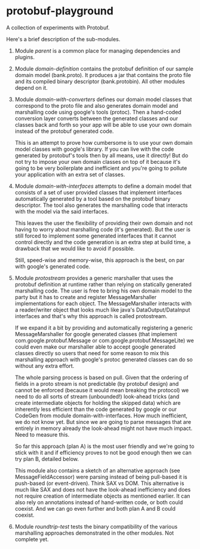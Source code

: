 protobuf-playground
===================

A collection of experiments with Protobuf.

Here's a brief description of the sub-modules.

1. Module _parent_ is a common place for managing dependencies and plugins.

2. Module _domain-definition_ contains the protobuf definition of our sample domain model (bank.proto).
   It produces a jar that contains the proto file and its compiled binary descriptor (bank.protobin).
   All other modules depend on it.

3. Module _domain-with-converters_ defines our domain model classes that correspond to the proto file and also generates
   domain model and marshalling code using google's tools (protoc). Then a hand-coded conversion layer converts between
   the generated classes and our classes back and forth so your app will be able to use your own domain instead of
   the protobuf generated code.

   This is an attempt to prove how cumbersome is to use your own domain model classes with google's library.
   If you can live with the code generated by protobuf's tools then by all means, use it directly! But do not try to impose
   your own domain classes on top of it because it's going to be very boilerplate and inefficient and you're going to
   pollute your application with an extra set of classes.

4. Module _domain-with-interfaces_ attempts to define a domain model that consists of a set of user provided classes
   that implement interfaces automatically generated by a tool based on the protobuf binary descriptor. The tool also
   generates the marshalling code that interacts with the model via the said interfaces.

   This leaves the user the flexibility of providing their own domain and not having to worry about marshalling code (it's generated).
   But the user is still forced to implement some generated interfaces that it cannot control directly and the code generation
   is an extra step at build time, a drawback that we would like to avoid if possible.

   Still, speed-wise and memory-wise, this approach is the best, on par with google's generated code.

5. Module _protostream_ provides a generic marshaller that uses the protobuf definition at runtime rather than relying on
   statically generated marshalling code. The user is free to bring his own domain model to the party but it has to create
   and register MessageMarshaller implementations for each object. The MessageMarshaller interacts with a reader/writer
   object that looks much like java's DataOutput/DataInput interfaces and that's why this approach is called protostream.

   If we expand it a bit by providing and automatically registering a generic MessageMarshaller for google generated
   classes (that implement com.google.protobuf.Message or com.google.protobuf.MessageLite) we could even make our
   marshaller able to accept google generated classes directly so users that need for some reason to mix this
   marshalling approach with google's protoc generated classes can do so without any extra effort.

   The whole parsing process is based on pull. Given that the ordering of fields in a proto stream is not predictable
   (by protobuf design) and cannot be enforced (because it would mean breaking the protocol) we need to do all sorts of
   stream (unbounded!) look-ahead tricks (and create intermediate objects for holding the skipped data) which are
   inherently less efficient than the code generated by google or our CodeGen from module domain-with-interfaces.
   How much inefficient, we do not know yet. But since we are going to parse messages that are entirely in memory already
   the look-ahead might not have much impact. Need to measure this.

   So far this approach (plan A) is the most user friendly and we're going to stick with it and if efficiency proves to
   not be good enough then we can try plan B, detailed below.

   This module also contains a sketch of an alternative approach (see MessageFieldAccessor) were parsing instead of
   being pull-based it is push-based (or event-driven). Think SAX vs DOM. This alternative is much like SAX and does not
   have the look-ahead inefficiency and does not require creation of intermediate objects as mentioned earlier.
   It can also rely on annotations instead of hand-written code, or both could coexist. And we can go even further and
   both plan A and B could coexist.

6. Module _roundtrip-test_ tests the binary compatibility of the various marshalling approaches demonstrated in the other
   modules. Not complete yet.
